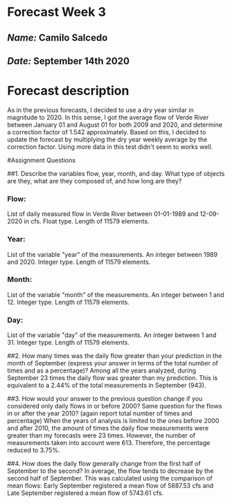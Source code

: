 # Forecast Week 3
## *Name:* Camilo Salcedo
## *Date:* September 14th 2020

# Forecast description

As in the previous forecasts, I decided to use a dry year similar in magnitude to 2020. In this sense, I got the average flow of Verde River between January 01 and August 01 for both 2009 and 2020, and determine a correction factor of 1.542 approximately. Based on this, I decided to update the forecast by multiplying the dry year weekly average by the correction factor. Using more data in this test didn't seem to works well.

#Assignment Questions

##1. Describe the variables flow, year, month, and day. What type of objects are they, what are they composed of, and how long are they?
### Flow:
List of daily measured flow in Verde River between 01-01-1989 and 12-09-2020 in cfs. Float type. Length of 11579 elements.
### Year:
List of the variable "year" of the measurements. An integer between 1989 and 2020. Integer type. Length of 11579 elements.
### Month:
List of the variable "month" of the measurements. An integer between 1 and 12.  Integer type. Length of 11579 elements.
### Day:
List of the variable "day" of the measurements. An integer between 1 and 31.  Integer type. Length of 11579 elements.

##2. How many times was the daily flow greater than your prediction in the month of September (express your answer in terms of the total number of times and as a percentage)?
Among all the years analyzed, during September 23 times the daily flow was greater than my prediction. This is equivalent to a 2.44% of the total measurements in September (943).

##3. How would your answer to the previous question change if you considered only daily flows in or before 2000? Same question for the flows in or after the year 2010? (again report total number of times and percentage)
When the years of analysis is limited to the ones before 2000 and after 2010, the amount of times the daily flow measurements were greater than my forecasts were 23 times. However, the number of measurements taken into account were 613. Therefore, the percentage reduced to 3.75%.

##4. How does the daily flow generally change from the first half of September to the second?
In average, the flow tends to decrease by the second half of September. This was calculated using the comparison of mean flows: Early September registered a mean flow of 5887.53 cfs and Late September registered a mean flow of 5743.61 cfs.
